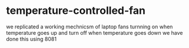 # temperature-controlled-fan
we replicated a working mechnicsm of laptop fans turnning on when temperature goes up and turn off when temperature goes down we have done this using 8081 
